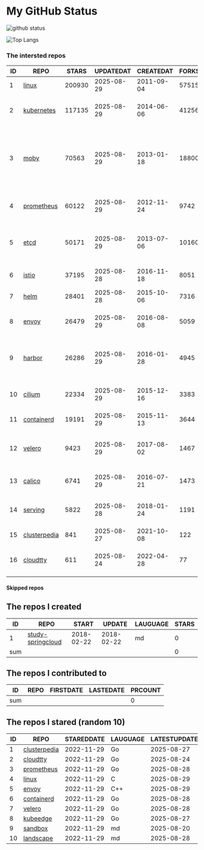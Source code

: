 # My GitHub Status

<img src="https://github-readme-stats-1.yihong0618.vercel.app/api?username=daoqingniu&show_icons=true&&&hide_title=true&count_private=true" alt="github status" />

![Top Langs](https://github-readme-stats-1.yihong0618.vercel.app/api/top-langs/?username=daoqingniu&layout=compact)

<!--START_SECTION:github_repos-->
### The intersted repos
| ID |                              REPO                               | STARS  | UPDATEDAT  | CREATEDAT  | FORKSCOUNT |                                                DESCRIPTIONS                                                |
|----|-----------------------------------------------------------------|--------|------------|------------|------------|------------------------------------------------------------------------------------------------------------|
|  1 | [linux](https://github.com/torvalds/linux)                      | 200930 | 2025-08-29 | 2011-09-04 |      57515 | Linux kernel source tree                                                                                   |
|  2 | [kubernetes](https://github.com/kubernetes/kubernetes)          | 117135 | 2025-08-29 | 2014-06-06 |      41256 | Production-Grade Container Scheduling and Management                                                       |
|  3 | [moby](https://github.com/moby/moby)                            |  70563 | 2025-08-29 | 2013-01-18 |      18800 | The Moby Project - a collaborative project for the container ecosystem to assemble container-based systems |
|  4 | [prometheus](https://github.com/prometheus/prometheus)          |  60122 | 2025-08-29 | 2012-11-24 |       9742 | The Prometheus monitoring system and time series database.                                                 |
|  5 | [etcd](https://github.com/etcd-io/etcd)                         |  50171 | 2025-08-29 | 2013-07-06 |      10160 | Distributed reliable key-value store for the most critical data of a distributed system                    |
|  6 | [istio](https://github.com/istio/istio)                         |  37195 | 2025-08-28 | 2016-11-18 |       8051 | Connect, secure, control, and observe services.                                                            |
|  7 | [helm](https://github.com/helm/helm)                            |  28401 | 2025-08-28 | 2015-10-06 |       7316 | The Kubernetes Package Manager                                                                             |
|  8 | [envoy](https://github.com/envoyproxy/envoy)                    |  26479 | 2025-08-29 | 2016-08-08 |       5059 | Cloud-native high-performance edge/middle/service proxy                                                    |
|  9 | [harbor](https://github.com/goharbor/harbor)                    |  26286 | 2025-08-29 | 2016-01-28 |       4945 | An open source trusted cloud native registry project that stores, signs, and scans content.                |
| 10 | [cilium](https://github.com/cilium/cilium)                      |  22334 | 2025-08-29 | 2015-12-16 |       3383 | eBPF-based Networking, Security, and Observability                                                         |
| 11 | [containerd](https://github.com/containerd/containerd)          |  19191 | 2025-08-29 | 2015-11-13 |       3644 | An open and reliable container runtime                                                                     |
| 12 | [velero](https://github.com/vmware-tanzu/velero)                |   9423 | 2025-08-29 | 2017-08-02 |       1467 | Backup and migrate Kubernetes applications and their persistent volumes                                    |
| 13 | [calico](https://github.com/projectcalico/calico)               |   6741 | 2025-08-29 | 2016-07-21 |       1473 | Cloud native networking and network security                                                               |
| 14 | [serving](https://github.com/knative/serving)                   |   5822 | 2025-08-28 | 2018-01-24 |       1191 | Kubernetes-based, scale-to-zero, request-driven compute                                                    |
| 15 | [clusterpedia](https://github.com/clusterpedia-io/clusterpedia) |    841 | 2025-08-27 | 2021-10-08 |        122 | The Encyclopedia of Kubernetes clusters                                                                    |
| 16 | [cloudtty](https://github.com/cloudtty/cloudtty)                |    611 | 2025-08-24 | 2022-04-28 |         77 | A Friendly Kubernetes CloudShell (Web Terminal) !                                                          |



#### Skipped repos
<!--END_SECTION:github_repos-->

<!--START_SECTION:my_github-->
## The repos I created
| ID  |                                 REPO                                 |   START    |   UPDATE   | LAUGUAGE | STARS |
|-----|----------------------------------------------------------------------|------------|------------|----------|-------|
|   1 | [study-springcloud](https://github.com/daoqingniu/study-springcloud) | 2018-02-22 | 2018-02-22 | md       |     0 |
| sum |                                                                      |            |            |          |     0 |

## The repos I contributed to
| ID  | REPO | FIRSTDATE | LASTEDATE | PRCOUNT |
|-----|------|-----------|-----------|---------|
| sum |      |           |           |       0 |

## The repos I stared (random 10)
| ID |                              REPO                               | STAREDDATE | LAUGUAGE | LATESTUPDATE |
|----|-----------------------------------------------------------------|------------|----------|--------------|
|  1 | [clusterpedia](https://github.com/clusterpedia-io/clusterpedia) | 2022-11-29 | Go       | 2025-08-27   |
|  2 | [cloudtty](https://github.com/cloudtty/cloudtty)                | 2022-11-29 | Go       | 2025-08-24   |
|  3 | [prometheus](https://github.com/prometheus/prometheus)          | 2022-11-29 | Go       | 2025-08-28   |
|  4 | [linux](https://github.com/torvalds/linux)                      | 2022-11-29 | C        | 2025-08-29   |
|  5 | [envoy](https://github.com/envoyproxy/envoy)                    | 2022-11-29 | C++      | 2025-08-29   |
|  6 | [containerd](https://github.com/containerd/containerd)          | 2022-11-29 | Go       | 2025-08-28   |
|  7 | [velero](https://github.com/vmware-tanzu/velero)                | 2022-11-29 | Go       | 2025-08-28   |
|  8 | [kubeedge](https://github.com/kubeedge/kubeedge)                | 2022-11-29 | Go       | 2025-08-27   |
|  9 | [sandbox](https://github.com/cncf/sandbox)                      | 2022-11-29 | md       | 2025-08-20   |
| 10 | [landscape](https://github.com/cncf/landscape)                  | 2022-11-29 | md       | 2025-08-28   |

<!--END_SECTION:my_github-->
